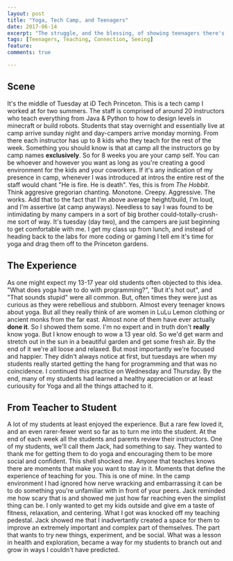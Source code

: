 ```yaml
---
layout: post
title: "Yoga, Tech Camp, and Teenagers"
date: 2017-06-14
excerpt: "The struggle, and the blessing, of showing teenagers there's more to life than the computer screen"
tags: [Teenagers, Teaching, Connection, Seeing]
feature: 
comments: true

---
```


## Scene

It's the middle of Tuesday at iD Tech Princeton. This is a tech camp I worked at for two summers. The staff is comprised of around 20 instructors who teach everything from Java & Python to how to design levels in minecraft or build robots. Students that stay overnight and essentially live at camp arrive sunday night and day-campers arrive monday morning. From there each instructor has up to 8 kids who they teach for the rest of the week. Something you should know is that at camp all the instructors go by camp names **exclusively**. So for 8 weeks you are your camp self. You can be whoever and however you want as long as you're creating a good environment for the kids and your coworkers. If it's any indication of my presence in camp, whenever I was introduced at intros the entire rest of the staff would chant "He is fire. He is death". Yes, this is from *The Hobbit*. Think aggresive gregorian chanting. Monotone. Creepy. Aggressive. The works. Add that to the fact that I'm above average height/build, I'm loud, and I'm assertive (at camp anyways). Needless to say I was found to be intimidating by many campers in a sort of big brother could-totally-crush-me sort of way. It's tuesday (day two), and the campers are just beginning to get comfortable with me. I get my class up from lunch, and instead of heading back to the labs for more coding or gaming I tell em it's time for yoga and drag them off to the Princeton gardens.

## The Experience

As one might expect my 13-17 year old students often objected to this idea. "What does yoga have to do with programming?", "But it's hot out", and "That sounds stupid" were all common. But, often times they were just as curious as they were rebellious and stubborn. Almost every teenager knows about yoga. But all they really think of are women in LuLu Lemon clothing or ancient monks from the far east. Almost none of them have ever actually **done it**. So I showed them some. I'm no expert and in truth don't **really** know yoga. But I know enough to wow a 13 year old. So we'd get warm and stretch out in the sun in a beautiful garden and get some fresh air. By the end of it we're all loose and relaxed. But most importantly we're focused and happier. They didn't always notice at first, but tuesdays are when my students really started getting the hang for programming and that was no coincidence. I continued this practice on Wednesday and Thursday. By the end, many of my students had learned a healthy appreciation or at least curiousity for Yoga and all the things attached to it.

## From Teacher to Student

A lot of my students at least enjoyed the experience. But a rare few loved it, and an even rarer-fewer went so far as to turn me into the student. At the end of each week all the students and parents review their instructors. One of my students, we'll call them Jack, had something to say. They wanted to thank me for getting them to do yoga and encouraging them to be more social and confident. This shell shocked me. Anyone that teaches knows there are moments that make you want to stay in it. Moments that define the experience of teaching for you. This is one of mine. In the camp environment I had ignored how nerve wracking and embarrassing it can be to do something you're unfamiliar with in front of your peers. Jack reminded me how scary that is and showed me just how far reaching even the simplist thing can be. I only wanted to get my kids outside and give em a taste of fitness, relaxation, and centering. What I got was knocked off my teaching pedestal. Jack showed me that I inadvertantly created a space for them to improve an extremely important and complex part of themselves. The part that wants to try new things, experiment, and be social. What was a lesson in health and exploration, became a way for my students to branch out and grow in ways I couldn't have predicted. 